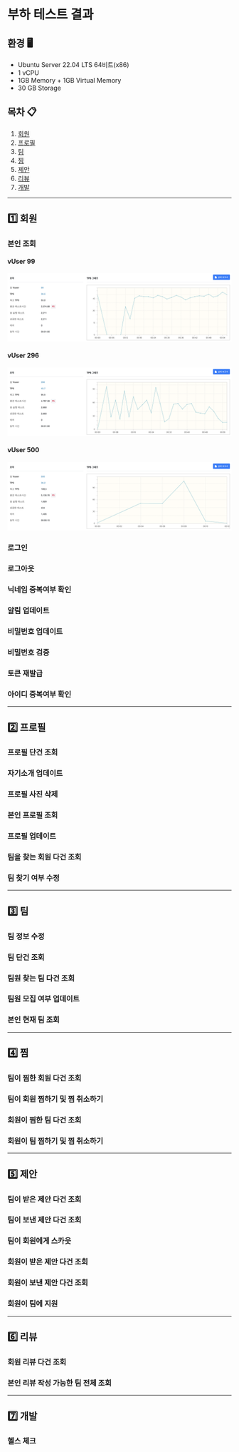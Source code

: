 # 부하 테스트 결과

## 환경 🖥️

- Ubuntu Server 22.04 LTS 64비트(x86)
- 1 vCPU
- 1GB Memory + 1GB Virtual Memory
- 30 GB Storage

## 목차 📋
1. [회원](#user)
2. [프로필](#profile)
3. [팀](#team)
4. [찜](#favorite)
5. [제안](#offer)
6. [리뷰](#review)
7. [개발](#develop)

---

## 1️⃣ 회원<a id="user"></a>
### 본인 조회
#### vUser 99
![](img/v1.0.0/user/api_v1_user_GET-99.png)

#### vUser 296
![](img/v1.0.0/user/api_v1_user_GET-296.png)

#### vUser 500
![](img/v1.0.0/user/api_v1_user_GET-500.png)

### 로그인

### 로그아웃

### 닉네임 중복여부 확인

### 알림 업데이트

### 비밀번호 업데이트

### 비밀번호 검증

### 토큰 재발급

### 아이디 중복여부 확인

---

## 2️⃣ 프로필 <a id="profile"></a>
### 프로필 단건 조회

### 자기소개 업데이트

### 프로필 사진 삭제

### 본인 프로필 조회

### 프로필 업데이트

### 팀을 찾는 회원 다건 조회

### 팀 찾기 여부 수정

---

## 3️⃣ 팀<a id="team"></a>
### 팀 정보 수정

### 팀 단건 조회

### 팀원 찾는 팀 다건 조회

### 팀원 모집 여부 업데이트

### 본인 현재 팀 조회

---

## 4️⃣ 찜<a id="favorite"></a>
### 팀이 찜한 회원 다건 조회

### 팀이 회원 찜하기 및 찜 취소하기

### 회원이 찜한 팀 다건 조회

### 회원이 팀 찜하기 및 찜 취소하기

---

## 5️⃣ 제안<a id="offer"></a>
### 팀이 받은 제안 다건 조회

### 팀이 보낸 제안 다건 조회

### 팀이 회원에게 스카웃

### 회원이 받은 제안 다건 조회

### 회원이 보낸 제안 다건 조회

### 회원이 팀에 지원

---

## 6️⃣ 리뷰<a id="review"></a>
### 회원 리뷰 다건 조회

### 본인 리뷰 작성 가능한 팀 전체 조회

---

## 7️⃣ 개발<a id="develop"></a>
### 헬스 체크

